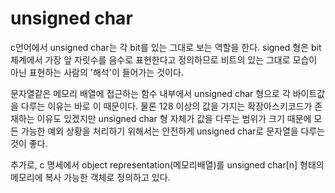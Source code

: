 # unsigned char

c언어에서 unsigned char는 각 bit를 있는 그대로 보는 역할을 한다. signed 형은 bit체계에서 가장 앞 자릿수를 음수로 표현한다고 정의하므로 비트의 있는 그대로 모습이 아닌 표현하는 사람의 '해석'이 들어가는 것이다.

문자열같은 메모리 배열에 접근하는 함수 내부에서 unsigned char 형으로 각 바이트값을 다루는 이유는 바로 이 때문이다. 물론 128 이상의 값을 가지는 확장아스키코드가 존재하는 이유도 있겠지만 unsigned char 형 자체가 값을 다루는 범위가 크기 때문에 모든 가능한 예외 상황을 처리하기 위해서는 안전하게 unsigned char로 문자열을 다루는 것이 좋다.

추가로, c 명세에서 object representation(메모리배열)를 unsigned char[n] 형태의 메모리에 복사 가능한 객체로 정의하고 있다.


